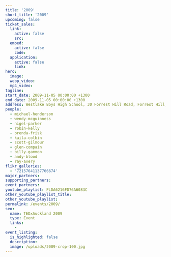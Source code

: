 ```yaml
---
title: '2009'
short_title: '2009'
upcoming: false
ticket_sales:
  link:
    active: false
    src:
  embed:
    active: false
    code:
  application:
    active: false
    link:
hero:
  image:
  webp_video:
  mp4_video:
tagline:
start_date: 2009-11-05 00:00:00 +1300
end_date: 2009-11-05 00:00:00 +1300
address: Westlake Boys High School, 30 Forrest Hill Road, Forrest Hill, Auckland 0620
people:
  - michael-henderson
  - wendy-mcguinness
  - nigel-parker
  - robin-kelly
  - brenda-frisk
  - kaila-colbin
  - scott-gilmour
  - glen-compain
  - billy-gammon
  - andy-blood
  - ray-avery
flikr_galleries:
  - '72157641137766674'
major_partners:
supporting_partners:
event_partners:
youtube_playlist: PLDA6216FD76A6083C
other_youtube_playlist_title:
other_youtube_playlist:
permalink: /events/2009/
seo:
  name: TEDxAuckland 2009
  type: Event
  links:
    -
event_listing:
  is_highlighted: false
  description:
  image: /uploads/2009-crop-100.jpg
---
```

